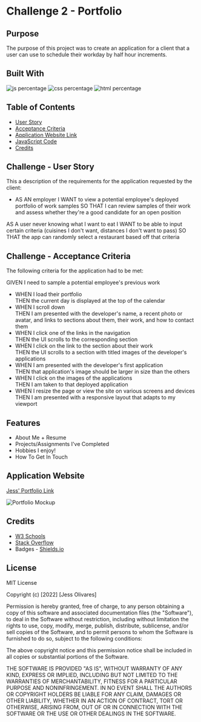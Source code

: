 # Challenge 2 - Portfolio

## Purpose

The purpose of this project was to create an application for a client that a user can use to schedule their workday by half hour increments. 

## Built With

![js percentage](https://img.shields.io/badge/java-58.8%25-green)
![css percentage](https://img.shields.io/badge/css-26.5%25-ff69b4)
![html percentage](https://img.shields.io/badge/html-14.7%25-9cf)

## Table of Contents

- [User Story](#challenge---user-story)
- [Acceptance Criteria](#challenge---acceptance-criteria)
- [Application Website Link](#application-website-link)
- [JavaScript Code](#javascript-code)
- [Credits](#credits)


## Challenge - User Story

This a description of the requirements for the application requested by the client:

- AS AN employer I WANT to view a potential employee's deployed portfolio of work samples SO THAT I can review samples of their work and assess whether they're a good candidate for an open position

AS A user never knowing what I want to eat I WANT to be able to input certain criteria (cuisines I don't want, distances I don't want to pass) SO THAT the app can randomly select a restaurant based off that criteria

## Challenge - Acceptance Criteria

The following criteria for the application had to be met:

GIVEN I need to sample a potential employee's previous work
- WHEN I load their portfolio <br />
  THEN the current day is displayed at the top of the calendar
- WHEN I scroll down <br />
  THEN I am presented with the developer's name, a recent photo or avatar, and links to sections about them, their work, and how to contact them
- WHEN I click one of the links in the navigation <br />
  THEN the UI scrolls to the corresponding section
- WHEN I click on the link to the section about their work <br />
  THEN the UI scrolls to a section with titled images of the developer's applications
- WHEN I am presented with the developer's first application <br />
  THEN that application's image should be larger in size than the others
- WHEN I click on the images of the applications <br />
  THEN I am taken to that deployed application
- WHEN I resize the page or view the site on various screens and devices <br />
  THEN I am presented with a responsive layout that adapts to my viewport

## Features
- About Me + Resume
- Projects/Assignments I've Completed 
- Hobbies I enjoy!
- How To Get In Touch

## Application Website

[Jess' Portfolio Link](https://jessoliva.github.io/pk-olio/)

![Portfolio Mockup](./assets/images/portfolio.gif)

## Credits
- [W3 Schools](https://www.w3schools.com/)
- [Stack Overflow](https://stackoverflow.com/)
- Badges - [Shields.io](https://shields.io/)

## License
MIT License

Copyright (c) [2022] [Jess Olivares]

Permission is hereby granted, free of charge, to any person obtaining a copy of this software and associated documentation files (the "Software"), to deal in the Software without restriction, including without limitation the rights to use, copy, modify, merge, publish, distribute, sublicense, and/or sell copies of the Software, and to permit persons to whom the Software is furnished to do so, subject to the following conditions:

The above copyright notice and this permission notice shall be included in all copies or substantial portions of the Software.

THE SOFTWARE IS PROVIDED "AS IS", WITHOUT WARRANTY OF ANY KIND, EXPRESS OR IMPLIED, INCLUDING BUT NOT LIMITED TO THE WARRANTIES OF MERCHANTABILITY, FITNESS FOR A PARTICULAR PURPOSE AND NONINFRINGEMENT. IN NO EVENT SHALL THE AUTHORS OR COPYRIGHT HOLDERS BE LIABLE FOR ANY CLAIM, DAMAGES OR OTHER LIABILITY, WHETHER IN AN ACTION OF CONTRACT, TORT OR OTHERWISE, ARISING FROM, OUT OF OR IN CONNECTION WITH THE SOFTWARE OR THE USE OR OTHER DEALINGS IN THE SOFTWARE.